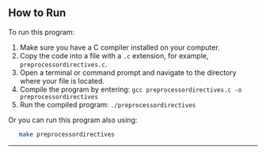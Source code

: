 ## How to Run

To run this program:

1. Make sure you have a C compiler installed on your computer.
2. Copy the code into a file with a `.c` extension, for example, `preprocessordirectives.c`.
3. Open a terminal or command prompt and navigate to the directory where your file is located.
4. Compile the program by entering: `gcc preprocessordirectives.c -o preprocessordirectives`
5. Run the compiled program: `./preprocessordirectives`

Or you can run this program also using:

```bash
   make preprocessordirectives
```

---